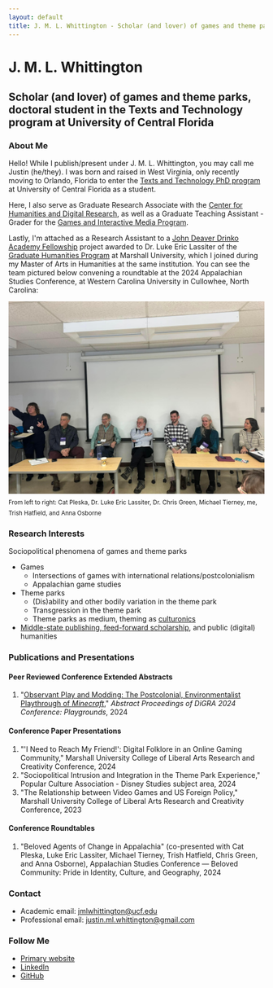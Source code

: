 ```yaml
---
layout: default
title: J. M. L. Whittington - Scholar (and lover) of games and theme parks
---
```


# J. M. L. Whittington
## Scholar (and lover) of games and theme parks, doctoral student in the Texts and Technology program at University of Central Florida

### About Me
Hello! While I publish/present under J. M. L. Whittington, you may call me Justin (he/they). I was born and raised in West Virginia, only recently moving to Orlando, Florida to enter the [Texts and Technology PhD program ](https://cah.ucf.edu/textstech/) at University of Central Florida as a student.

Here, I also serve as Graduate Research Associate with the [Center for Humanities and Digital Research](https://chdr.cah.ucf.edu/), as well as a Graduate Teaching Assistant - Grader for the [Games and Interactive Media Program](https://communication.ucf.edu/games-and-interactive-media/).

Lastly, I'm attached as a Research Assistant to a [John Deaver Drinko Academy Fellowship](https://www.marshall.edu/drinko/) project awarded to Dr. Luke Eric Lassiter of the [Graduate Humanities Program](https://www.marshall.edu/graduatehumanities/) at Marshall University, which I joined during my Master of Arts in Humanities at the same institution. You can see the team pictured below convening a roundtable at the 2024 Appalachian Studies Conference, at Western Carolina University in Cullowhee, North Carolina:

![ASA 2024](/assets/asa2024.jpg)
<sub>From left to right: Cat Pleska, Dr. Luke Eric Lassiter, Dr. Chris Green, Michael Tierney, me, Trish Hatfield, and Anna Osborne</sub>

### Research Interests
Sociopolitical phenomena of games and theme parks
- Games
    - Intersections of games with international relations/postcolonialism
    - Appalachian game studies
- Theme parks
    - (Dis)ability and other bodily variation in the theme park
    - Transgression in the theme park
    - Theme parks as medium, theming as [culturonics](https://filosofia.dickinson.edu/encyclopedia/culturonics/)
- [Middle-state publishing, feed-forward scholarship](https://www.firstpersonscholar.com/feed-forward-scholarship/), and public (digital) humanities

### Publications and Presentations
#### Peer Reviewed Conference Extended Abstracts
1. "[Observant Play and Modding: The Postcolonial, Environmentalist Playthrough of *Minecraft*](https://dl.digra.org/index.php/dl/article/view/2249)," *Abstract Proceedings of DiGRA 2024 Conference: Playgrounds*, 2024

#### Conference Paper Presentations
1. "'I Need to Reach My Friend!': Digital Folklore in an Online Gaming Community," Marshall University College of Liberal Arts Research and Creativity Conference, 2024
2. "Sociopolitical Intrusion and Integration in the Theme Park Experience," Popular Culture Association - Disney Studies subject area, 2024
3. "The Relationship between Video Games and US Foreign Policy," Marshall University College of Liberal Arts Research and Creativity Conference, 2023

#### Conference Roundtables
1. "Beloved Agents of Change in Appalachia" (co-presented with Cat Pleska, Luke Eric Lassiter, Michael Tierney, Trish Hatfield, Chris Green, and Anna Osborne), Appalachian Studies Conference — Beloved Community: Pride in Identity, Culture, and Geography, 2024

### Contact
- Academic email: [jmlwhittington@ucf.edu](mailto:jmlwhittington@ucf.edu)
- Professional email: [justin.ml.whittington@gmail.com](mailto:justin.ml.whittington@gmail.com)

### Follow Me
- [Primary website](https://jmlwhittington.com/)
- [LinkedIn](https://www.linkedin.com/in/jmlwhittington/)
- [GitHub](https://github.com/jmlwhittington)
